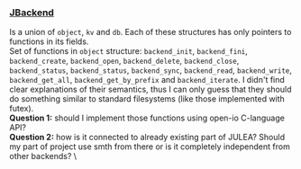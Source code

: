 ### [JBackend](https://julea-io.github.io/julea/structJBackend.html)
Is a union of `object`, `kv` and `db`. Each of these structures has only pointers to functions in its fields. \
Set of functions in `object` structure: `backend_init`, `backend_fini`, `backend_create`, `backend_open`,
`backend_delete`, `backend_close`, `backend_status`, `backend_status`, `backend_sync`, `backend_read`, 
`backend_write`, `backend_get_all`, `backend_get_by_prefix` and `backend_iterate`.
I didn't find clear explanations of their semantics, 
thus I can only guess that they should do something similar to standard filesystems
 (like those implemented with futex). \
**Question 1:** should I implement those functions using open-io C-language API? \
**Question 2:** how is it connected to already existing part of JULEA? 
Should my part of project use smth from there or is it completely independent from other backends? \




